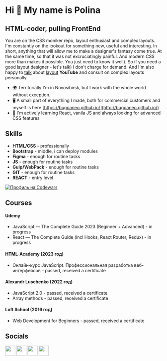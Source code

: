 Hi 👋 My name is Polina
==================================

HTML-coder, pulling FrontEnd
------------------------------------------

You are on the CSS moniker repo, layout enthusiast and complex layouts. I'm constantly on the lookout for something new, useful and interesting. In short, anything that will allow me to make a designer's fantasy come true. At the same time, so that it was not excruciatingly painful. And modern CSS more than makes it possible. You just need to know it well).
So if you need a good layout designer - let's talk) I don't charge for demand.
And I'm also happy to [talk](https://www.youtube.com/watch?v=uAyij4aKmWI) about [layout](https://www.youtube.com/watch?v=idy4hdwnzHc) **YouTube** and consult on complex layouts personally.


* 🌍 Territorially I'm in Novosibirsk, but I work with the whole world without exception.
* 🖥️ A small part of everything I made, both for commercial customers and myself is here [https://bugoaneo.github.io/](http://bugoaneo.github.io/)
* 🧠 I'm actively learning React, vanila JS and always looking for advanced CSS features


## Skills
<ul>
<li><b>HTML/CSS</b> - professionally</li>
<li><b>Bootstrap</b> - middle, i can deploy modules</li>
<li><b>Figma</b> - enough for routine tasks</li>
<li><b>JS</b> - enough for routine tasks</li>
<li><b>Gulp/WebPack</b> - enough for routine tasks</li>
<li><b>GIT</b> - enough for routine tasks</li>
<li><b>REACT</b> - entry level</li>
</ul>

[![Профиль на Codewars](https://www.codewars.com/users/bugoaneo/badges/large)](https://www.codewars.com/users/bugoaneo)

## Courses

#### Udemy
* JavaScript — The Complete Guide 2023 (Beginner + Advanced) - in progress
 * React — The Complete Guide (incl Hooks, React Router, Redux) - in progress

#### HTML-Academy (2023 год)
* Онлайн‑курс JavaScript. Профессиональная разработка веб-интерфейсов - passed, received a certificate

#### Alexandr Luschenko (2022 год)
* JavaScript 2.0 - passed, received a certificate
*  Array methods - passed, received a certificate

#### Loft School (2016 год)
* Web Development for Beginners - passed, received a certificate

## Socials

<p>
<a href="https://t.me/Polina_emelyanova" target="_blank" rel="noreferrer"><img src="https://cdn.simpleicons.org/telegram/26A5E4" width="32" height="32" /></a> <a href="https://discord.com/users/Polina Emelyanova#5037" target="_blank" rel="noreferrer"><img src="https://raw.githubusercontent.com/danielcranney/readme-generator/main/public/icons/socials/discord.svg" width="32" height="32" /></a> <a href="https://www.linkedin.com/in/polina-emelyanova/" target="_blank" rel="noreferrer"><img src="https://raw.githubusercontent.com/danielcranney/readme-generator/main/public/icons/socials/linkedin.svg" width="32" height="32" /></a> <a href="https://www.twitter.com/bugo_aneo" target="_blank" rel="noreferrer"><img src="https://raw.githubusercontent.com/danielcranney/readme-generator/main/public/icons/socials/twitter.svg" width="32" height="32" /></a>
</p>
